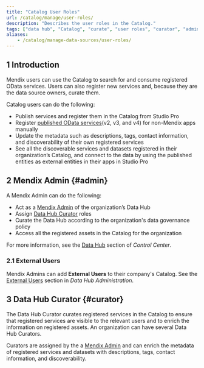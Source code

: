 ```yaml
---
title: "Catalog User Roles"
url: /catalog/manage/user-roles/
description: "Describes the user roles in the Catalog."
tags: ["data hub", "Catalog", "curate", "user roles", "curator", "admin"]
aliases:
    - /catalog/manage-data-sources/user-roles/
---
```


## 1 Introduction

Mendix users can use the Catalog to search for and consume registered OData services. Users can also register new services and, because they are the data source owners, curate them.

Catalog users can do the following: 

* Publish services and register them in the Catalog from Studio Pro
* Register [published OData services](/refguide/published-odata-services/)(v2, v3, and v4) for non-Mendix apps manually
* Update the metadata such as descriptions, tags, contact information, and discoverability of their own registered services
* See all the discoverable services and datasets registered in their organization’s Catalog, and connect to the data by using the published entities as external entities in their apps in Studio Pro

## 2 Mendix Admin {#admin}

A Mendix Admin can do the following:

* Act as a [Mendix Admin](/developerportal/control-center/data-hub-admin/) of the organization’s Data Hub
* Assign [Data Hub Curator](#curator) roles
* Curate the Data Hub according to the organization's data governance policy
* Access all the registered assets in the Catalog for the organization

For more information, see the [Data Hub](/developerportal/control-center/#data-hub) section of *Control Center*. 

### 2.1 External Users

Mendix Admins can add **External Users** to their company's Catalog. See the [External Users](/developerportal/control-center/data-hub-admin/#external-users) section in *Data Hub Administration*.

## 3 Data Hub Curator {#curator}

The Data Hub Curator curates registered services in the Catalog to ensure that registered services are visible to the relevant users and to enrich the information on registered assets. An organization can have several Data Hub Curators. 

Curators are assigned by the a [Mendix Admin](#admin) and can enrich the metadata of registered services and datasets with descriptions, tags, contact information, and discoverability.
